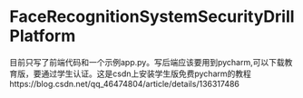 # FaceRecognitionSystemSecurityDrillPlatform
目前只写了前端代码和一个示例app.py。写后端应该要用到pycharm,可以下载教育版，要通过学生认证。这是csdn上安装学生版免费pycharm的教程https://blog.csdn.net/qq_46474804/article/details/136317486
